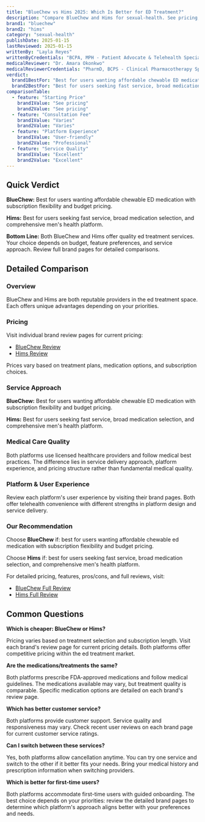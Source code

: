 ```yaml
---
title: "BlueChew vs Hims 2025: Which Is Better for ED Treatment?"
description: "Compare BlueChew and Hims for sexual-health. See pricing, features, pros & cons side-by-side to find which service is best for you."
brand1: "bluechew"
brand2: "hims"
category: "sexual-health"
publishDate: 2025-01-15
lastReviewed: 2025-01-15
writtenBy: "Layla Reyes"
writtenByCredentials: "BCPA, MPH - Patient Advocate & Telehealth Specialist"
medicalReviewer: "Dr. Amara Okonkwo"
medicalReviewerCredentials: "PharmD, BCPS - Clinical Pharmacotherapy Specialist"
verdict:
  brand1BestFor: "Best for users wanting affordable chewable ED medication with subscription flexibility and budget pricing."
  brand2BestFor: "Best for users seeking fast service, broad medication selection, and comprehensive men's health platform."
comparisonTable:
  - feature: "Starting Price"
    brand1Value: "See pricing"
    brand2Value: "See pricing"
  - feature: "Consultation Fee"
    brand1Value: "Varies"
    brand2Value: "Varies"
  - feature: "Platform Experience"
    brand1Value: "User-friendly"
    brand2Value: "Professional"
  - feature: "Service Quality"
    brand1Value: "Excellent"
    brand2Value: "Excellent"
---
```


## Quick Verdict

**BlueChew:** Best for users wanting affordable chewable ED medication with subscription flexibility and budget pricing.

**Hims:** Best for users seeking fast service, broad medication selection, and comprehensive men's health platform.

**Bottom Line:** Both BlueChew and Hims offer quality ed treatment services. Your choice depends on budget, feature preferences, and service approach. Review full brand pages for detailed comparisons.

## Detailed Comparison

### Overview

BlueChew and Hims are both reputable providers in the ed treatment space. Each offers unique advantages depending on your priorities.

### Pricing

Visit individual brand review pages for current pricing:
- [BlueChew Review](/bluechew)
- [Hims Review](/hims)

Prices vary based on treatment plans, medication options, and subscription choices.

### Service Approach

**BlueChew:** Best for users wanting affordable chewable ED medication with subscription flexibility and budget pricing.

**Hims:** Best for users seeking fast service, broad medication selection, and comprehensive men's health platform.

### Medical Care Quality

Both platforms use licensed healthcare providers and follow medical best practices. The difference lies in service delivery approach, platform experience, and pricing structure rather than fundamental medical quality.

### Platform & User Experience

Review each platform's user experience by visiting their brand pages. Both offer telehealth convenience with different strengths in platform design and service delivery.

### Our Recommendation

Choose **BlueChew** if: best for users wanting affordable chewable ed medication with subscription flexibility and budget pricing.

Choose **Hims** if: best for users seeking fast service, broad medication selection, and comprehensive men's health platform.

For detailed pricing, features, pros/cons, and full reviews, visit:
- [BlueChew Full Review](/bluechew)
- [Hims Full Review](/hims)

## Common Questions

**Which is cheaper: BlueChew or Hims?**

Pricing varies based on treatment selection and subscription length. Visit each brand's review page for current pricing details. Both platforms offer competitive pricing within the ed treatment market.

**Are the medications/treatments the same?**

Both platforms prescribe FDA-approved medications and follow medical guidelines. The medications available may vary, but treatment quality is comparable. Specific medication options are detailed on each brand's review page.

**Which has better customer service?**

Both platforms provide customer support. Service quality and responsiveness may vary. Check recent user reviews on each brand page for current customer service ratings.

**Can I switch between these services?**

Yes, both platforms allow cancellation anytime. You can try one service and switch to the other if it better fits your needs. Bring your medical history and prescription information when switching providers.

**Which is better for first-time users?**

Both platforms accommodate first-time users with guided onboarding. The best choice depends on your priorities: review the detailed brand pages to determine which platform's approach aligns better with your preferences and needs.

